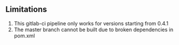 ## Limitations

1. This gitlab-ci pipeline only works for versions starting from 0.4.1
2. The master branch cannot be built due to broken dependencies in pom.xml